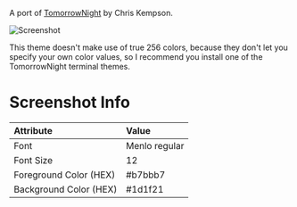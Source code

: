 A port of [TomorrowNight](https://github.com/chriskempson/tomorrow-theme) by Chris Kempson.

![Screenshot](/kyrylo/pry-theme-collection/raw/master/tomorrow-night/screenshot.png)

This theme doesn't make use of true 256 colors, because they don't let you specify your own color values, so I recommend you install one of the TomorrowNight terminal themes.

# Screenshot Info

| Attribute              | Value
|:-----------------------|:---------------
| Font                   | Menlo regular
| Font Size              | 12
| Foreground Color (HEX) | #b7bbb7
| Background Color (HEX) | #1d1f21
